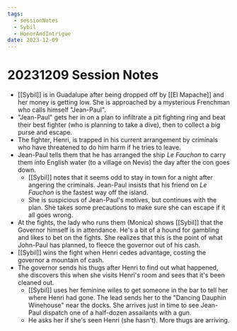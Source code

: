 ```yaml
---
tags:
  - sessionNotes
  - Sybil
  - HonorAndIntrigue
date: 2023-12-09
---
```

# 20231209 Session Notes

- [[Sybil]] is in Guadalupe after being dropped off by [[El Mapache]] and her money is getting low.  She is approached by a mysterious Frenchman who calls himself "Jean-Paul".
- "Jean-Paul" gets her in on a plan to infiltrate a pit fighting ring and beat their best fighter (who is planning to take a dive), then to collect a big purse and escape.
- The fighter, Henri, is trapped in his current arrangement by criminals who have threatened to do him harm if he tries to leave.
- Jean-Paul tells them that he has arranged the ship *Le Fauchon* to carry them into English water (to a village on Nevis) the day after the con goes down.
	- [[Sybil]] notes that it seems odd to stay in town for a night after angering the criminals.  Jean-Paul insists that his friend on *Le Fauchon* is the fastest way off the island.
	- She is suspicious of Jean-Paul's motives, but continues with the plan.  She takes some precautions to make sure she can escape if it all goes wrong.
- At the fights, the lady who runs them (Monica) shows [[Sybil]] that the Governor himself is in attendance.  He's a bit of a hound for gambling and likes to bet on the fights.  She realizes that this is the point of what John-Paul has planned, to fleece the governor out of his cash.
- [[Sybil]] wins the fight when Henri cedes advantage, costing the governor a mountain of cash.
- The governor sends his thugs after Henri to find out what happened, she discovers this when she visits Henri's room and sees that it's been cleaned out.
	- [[Sybil]] uses her feminine wiles to get someone in the bar to tell her where Henri had gone.  The lead sends her to the "Dancing Dauphin Winehouse" near the docks.  She arrives just in time to see Jean-Paul dispatch one of a half-dozen assailants with a gun.
	- He asks her if she's seen Henri (she hasn't).  More thugs are arriving.